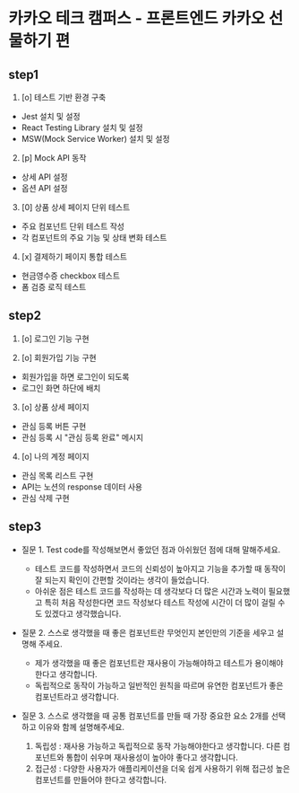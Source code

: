 # 카카오 테크 캠퍼스 - 프론트엔드 카카오 선물하기 편

## step1

1. [o] 테스트 기반 환경 구축

- Jest 설치 및 설정
- React Testing Library 설치 및 설정
- MSW(Mock Service Worker) 설치 및 설정

2. [p] Mock API 동작

- 상세 API 설정
- 옵션 API 설정

3. [0] 상품 상세 페이지 단위 테스트

- 주요 컴포넌트 단위 테스트 작성
- 각 컴포넌트의 주요 기능 및 상태 변화 테스트

4. [x] 결제하기 페이지 통합 테스트

- 현금영수증 checkbox 테스트
- 폼 검증 로직 테스트

## step2

1. [o] 로그인 기능 구현

2. [o] 회원가입 기능 구현

- 회원가입을 하면 로그인이 되도록
- 로그인 화면 하단에 배치

3. [o] 상품 상세 페이지

- 관심 등록 버튼 구현
- 관심 등록 시 "관심 등록 완료" 메시지

4. [o] 나의 계정 페이지

- 관심 목록 리스트 구현
- API는 노션의 response 데이터 사용
- 관심 삭제 구현

## step3

- 질문 1. Test code를 작성해보면서 좋았던 점과 아쉬웠던 점에 대해 말해주세요.

  - 테스트 코드를 작성하면서 코드의 신뢰성이 높아지고 기능을 추가할 때 동작이 잘 되는지 확인이 간편할 것이라는 생각이 들었습니다.
  - 아쉬운 점은 테스트 코드를 작성하는 데 생각보다 더 많은 시간과 노력이 필요했고 특히 처음 작성한다면 코드 작성보다 테스트 작성에 시간이 더 많이 걸릴 수도 있겠다고 생각했습니다.

- 질문 2. 스스로 생각했을 때 좋은 컴포넌트란 무엇인지 본인만의 기준을 세우고 설명해 주세요.

  - 제가 생각했을 때 좋은 컴포넌트란 재사용이 가능해야하고 테스트가 용이해야 한다고 생각합니다.
  - 독립적으로 동작이 가능하고 일반적인 원칙을 따르며 유연한 컴포넌트가 좋은 컴포넌트라고 생각합니다.

- 질문 3. 스스로 생각했을 때 공통 컴포넌트를 만들 때 가장 중요한 요소 2개를 선택하고 이유와 함께 설명해주세요.

  1. 독립성 : 재사용 가능하고 독립적으로 동작 가능해야한다고 생각합니다. 다른 컴포넌트와 통합이 쉬우며 재사용성이 높아야 좋다고 생각합니다.
  2. 접근성 : 다양한 사용자가 애플리케이션을 더욱 쉽게 사용하기 위해 접근성 높은 컴포넌트를 만들어야 한다고 생각합니다.
